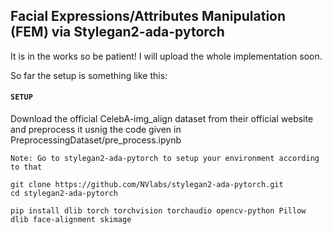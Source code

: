## Facial Expressions/Attributes Manipulation (FEM) via Stylegan2-ada-pytorch

It is in the works so be patient! I will upload the whole implementation soon.


So far the setup is something like this:
#### `SETUP`
Download the official CelebA-img_align dataset from their official website and preprocess it usnig the code given in PreprocessingDataset/pre_process.ipynb
<!-- COMMENT -->
  `Note: Go to stylegan2-ada-pytorch to setup your environment according to that`<br>
  ```
  git clone https://github.com/NVlabs/stylegan2-ada-pytorch.git
  cd stylegan2-ada-pytorch
  
  pip install dlib torch torchvision torchaudio opencv-python Pillow dlib face-alignment skimage
  ```
